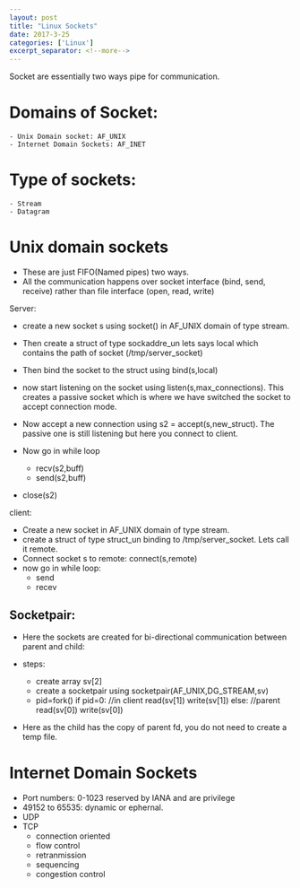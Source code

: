 ```yaml
---
layout: post
title: "Linux Sockets"
date: 2017-3-25
categories: ['Linux']
excerpt_separator: <!--more-->
---
```


Socket are essentially two ways pipe for communication.

# Domains of Socket:
    - Unix Domain socket: AF_UNIX
    - Internet Domain Sockets: AF_INET

# Type of sockets:
    - Stream
    - Datagram

# Unix domain sockets

- These are just FIFO(Named pipes) two ways.
- All the communication happens over socket interface (bind, send, receive) rather than file interface (open, read, write)

Server:

- create a new socket s using socket() in AF_UNIX domain of type stream.
- Then create a struct of type sockaddre_un lets says local which contains the path of socket (/tmp/server_socket)
- Then bind the socket to the struct using bind(s,local)
- now start listening on the socket using listen(s,max_connections). This creates a passive socket which is where we have switched the socket to accept connection mode.

- Now accept a new connection using s2 = accept(s,new_struct). The passive one is still listening but here you connect to client.
- Now go in while loop
    - recv(s2,buff)
    - send(s2,buff)
- close(s2)

client:
- Create a new socket in AF_UNIX domain of type stream.
- create a struct of type struct_un binding to /tmp/server_socket. Lets call it remote.
- Connect socket s to remote: connect(s,remote)
- now go in while loop:
    - send
    - recev


## Socketpair:

- Here the sockets are created for bi-directional communication between parent and child:
- steps:
    - create array sv[2]
    - create a socketpair using socketpair(AF_UNIX,DG_STREAM,sv)
    - pid=fork()
        if pid=0:
            //in client
            read(sv[1])
            write(sv[1])
        else:
        //parent
            read(sv[0])
            write(sv[0])

- Here as the child has the copy of parent fd, you do not need to create a temp file.


# Internet Domain Sockets
- Port numbers: 0-1023 reserved
by IANA and are privilege
- 49152 to 65535: dynamic or ephernal.
- UDP
- TCP
    - connection oriented
    - flow control
    - retranmission
    - sequencing
    - congestion control